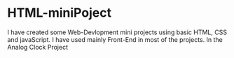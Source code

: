 # HTML-miniPoject
 I have created some Web-Devlopment mini projects using basic HTML, CSS and javaScript.
 I have used mainly Front-End in most of the projects.
 In the Analog Clock Project
